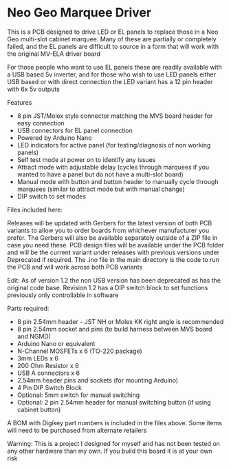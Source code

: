 # Neo Geo Marquee Driver

This is a PCB designed to drive LED or EL panels to replace those in a Neo Geo multi-slot cabinet marquee. Many of these are partially or completely failed, and the EL panels are difficult to source in a form that will work with the original MV-ELA driver board

For those people who want to use EL panels these are readily available with a USB based 5v inverter, and for those who wish to use LED panels either USB based or with direct connection the LED variant has a 12 pin header with 6x 5v outputs

Features

- 8 pin JST/Molex style connector matching the MVS board header for easy connection
- USB connectors for EL panel connection
- Powered by Arduino Nano
- LED indicators for active panel (for testing/diagnosis of non working panels)
- Self test mode at power on to identify any issues
- Attract mode with adjustable delay (cycles through marquees if you wanted to have a panel but do not have a multi-slot board)
- Manual mode with button and button header to manually cycle through marquees (similar to attract mode but with manual change)
- DIP switch to set modes

Files included here:

Releases will be updated with Gerbers for the latest version of both PCB variants to allow you to order boards from whichever manufacturer you prefer. The Gerbers will also be available separately outside of a ZIP file in case you need these. PCB design files will be available under the PCB folder and will be the current variant under releases with previous versions under Deprecated if required. The .ino file in the main directory is the code to run the PCB and will work across both PCB variants

Edit: As of version 1.2 the non USB version has been deprecated as has the original code base. Revision 1.2 has a DIP switch block to set functions previously only controllable in software

Parts required:

- 8 pin 2.54mm header - JST NH or Molex KK right angle is recommended
- 8 pin 2.54mm socket and pins (to build harness between MVS board and NGMD)
- Arduino Nano or equivalent
- N-Channel MOSFETs x 6 (TO-220 package)
- 3mm LEDs x 6
- 200 Ohm Resistor x 6
- USB A connectors x 6
- 2.54mm header pins and sockets (for mounting Arduino)
- 4 Pin DIP Switch Block
- Optional: 5mm switch for manual switching
- Optional: 2 pin 2.54mm header for manual switching button (if using cabinet button)

A BOM with Digikey part numbers is included in the files above. Some items will need to be purchased from alternate retailers

 Warning: This is a project I designed for myself and has not been tested on any other hardware than my own. If you build this board it is at your own risk
